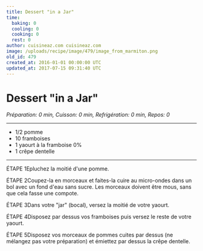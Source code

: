 ```yaml
---
title: Dessert "in a Jar"
time:
  baking: 0
  cooling: 0
  cooking: 0
  rest: 0
author: cuisineaz.com cuisineaz.com
image: /uploads/recipe/image/479/image_from_marmiton.png
old_id: 479
created_at: 2016-01-01 00:00:00 UTC
updated_at: 2017-07-15 09:31:40 UTC
---
```


# Dessert "in a Jar"

_Préparation: 0 min, Cuisson: 0 min, Refrigération: 0 min, Repos: 0_

---

- 1/2 pomme
- 10 framboises
- 1 yaourt à la framboise 0%
- 1 crêpe dentelle

---

ÉTAPE 1Epluchez la moitié d'une pomme.

ÉTAPE 2Coupez-la en morceaux et faites-la cuire au micro-ondes dans un bol avec un fond d'eau sans sucre. Les morceaux doivent être mous, sans que cela fasse une compote.

ÉTAPE 3Dans votre "jar" (bocal), versez la moitié de votre yaourt.

ÉTAPE 4Disposez par dessus vos framboises puis versez le reste de votre yaourt.

ÉTAPE 5Disposez vos morceaux de pommes cuites par dessus (ne mélangez pas votre préparation) et émiettez par dessus la crêpe dentelle.
